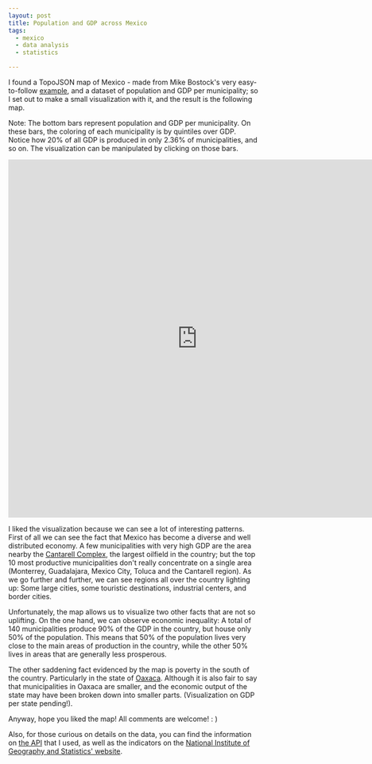 ```yaml
---
layout: post
title: Population and GDP across Mexico
tags:
  - mexico
  - data analysis
  - statistics

---
```

I found a TopoJSON map of Mexico - made from Mike Bostock's very easy-to-follow [example](bl.ocks.org/mbostock/9265467), and a dataset of population and GDP per municipality; so I set out to make a small visualization with it, and the result is the following map.

Note: The bottom bars represent population and GDP per municipality. On these bars, the coloring of each municipality is by quintiles over GDP. Notice how 20% of all GDP is produced in only 2.36% of municipalities, and so on. The visualization can be manipulated by clicking on those bars.

<iframe src="http://pabloem.github.io/inegi/gdp/index.html?lang=en" width="760" height="720" frameborder="0" scrolling="no"> </iframe>

I liked the visualization because we can see a lot of interesting patterns. First of all we can see the fact that Mexico has become a diverse and well distributed economy. A few municipalities with very high GDP are the area nearby the [Cantarell Complex](https://en.wikipedia.org/wiki/Cantarell_Field), the largest oilfield in the country; but the top 10 most productive municipalities don't really concentrate on a single area (Monterrey, Guadalajara, Mexico City, Toluca and the Cantarell region). As we go further and further, we can see regions all over the country lighting up: Some large cities, some touristic destinations, industrial centers, and border cities.

Unfortunately, the map allows us to visualize two other facts that are not so uplifting. On the one hand, we can observe economic inequality: A total of 140 municipalities produce 90% of the GDP in the country, but house only 50% of the population. This means that 50% of the population lives very close to the main areas of production in the country, while the other 50% lives in areas that are generally less prosperous.

The other saddening fact evidenced by the map is poverty in the south of the country. Particularly in the state of [Oaxaca](https://en.wikipedia.org/wiki/Oaxaca). Although it is also fair to say that municipalities in Oaxaca are smaller, and the economic output of the state may have been broken down into smaller parts. (Visualization on GDP per state pending!).

Anyway, hope you liked the map! All comments are welcome! : )

Also, for those curious on details on the data, you can find the information on [the API](http://www.inegi.org.mx/desarrolladores/indicadores/apiindicadores.aspx) that I used, as well as the indicators on the [National Institute of Geography and Statistics' website](http://www.inegi.org.mx).
